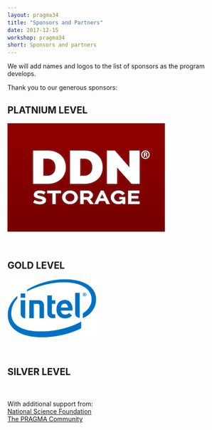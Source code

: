 ```yaml
---
layout: pragma34
title: "Sponsors and Partners"
date: 2017-12-15
workshop: pragma34
short: Sponsors and partners
--- 
```


We will add names and logos to the list of sponsors as the program develops. <br />

Thank you to our generous sponsors:<br>

## PLATNIUM LEVEL<br>
<img src="/images/pragma34/DDN-Storage_web.png" alt="DNN"/>
</p>
<br>

## GOLD LEVEL<br>
<img src="/images/pragma34/Intel-logo_web.png" alt="Intel" style="width:200px;"/>
</p>
<br>

## SILVER LEVEL<br>



<br>
<br>
With additional support from:<br>
<a href="https://www.nsf.gov/" target="_blank">National Science Foundation</a> <br/>
<a href="http://www.pragma-grid.net/people/">The PRAGMA Community</a> <br/>
